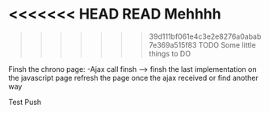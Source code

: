 
<<<<<<< HEAD
READ Mehhhh
=======

>>>>>>> 39d111bf061e4c3e2e8276a0abab7e369a515f83
TODO Some little things to DO

Finsh the chrono page:
-Ajax call finsh --> finsh the last implementation on the javascript page refresh the page once the ajax received or find another way



Test Push